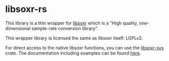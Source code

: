 # libsoxr-rs
This library is a thin wrapper for [libsoxr](https://sourceforge.net/projects/soxr/) which is a "High quality, one-dimensional sample-rate conversion library".

This wrapper library is licensed the same as libsoxr itself: LGPLv2.

For direct access to the native libsoxr functions, you can use the [libsoxr-sys](https://github.com/lrbalt/libsoxr-sys) crate. The documentation including examples can be found [here](https://lrbalt.github.io/libsoxr-rs/libsoxr/).